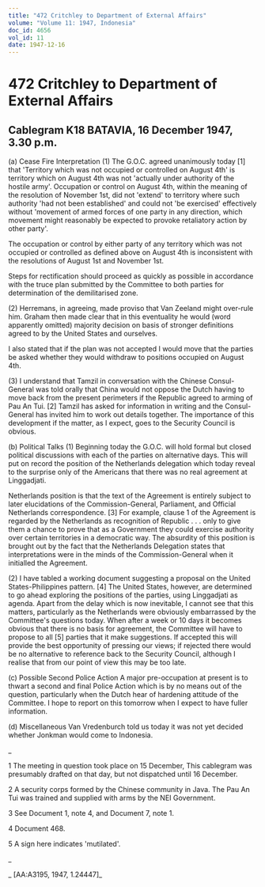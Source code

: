 ```yaml
---
title: "472 Critchley to Department of External Affairs"
volume: "Volume 11: 1947, Indonesia"
doc_id: 4656
vol_id: 11
date: 1947-12-16
---
```


# 472 Critchley to Department of External Affairs

## Cablegram K18 BATAVIA, 16 December 1947, 3.30 p.m.

(a) Cease Fire Interpretation (1) The G.O.C. agreed unanimously today [1] that 'Territory which was not occupied or controlled on August 4th' is territory which on August 4th was not 'actually under authority of the hostile army'. Occupation or control on August 4th, within the meaning of the resolution of November 1st, did not 'extend' to territory where such authority 'had not been established' and could not 'be exercised' effectively without 'movement of armed forces of one party in any direction, which movement might reasonably be expected to provoke retaliatory action by other party'.

The occupation or control by either party of any territory which was not occupied or controlled as defined above on August 4th is inconsistent with the resolutions of August 1st and November 1st.

Steps for rectification should proceed as quickly as possible in accordance with the truce plan submitted by the Committee to both parties for determination of the demilitarised zone.

(2) Herremans, in agreeing, made proviso that Van Zeeland might over-rule him. Graham then made clear that in this eventuality he would (word apparently omitted) majority decision on basis of stronger definitions agreed to by the United States and ourselves.

I also stated that if the plan was not accepted I would move that the parties be asked whether they would withdraw to positions occupied on August 4th.

(3) I understand that Tamzil in conversation with the Chinese Consul-General was told orally that China would not oppose the Dutch having to move back from the present perimeters if the Republic agreed to arming of Pau An Tui. [2] Tamzil has asked for information in writing and the Consul-General has invited him to work out details together. The importance of this development if the matter, as I expect, goes to the Security Council is obvious.

(b) Political Talks (1) Beginning today the G.O.C. will hold formal but closed political discussions with each of the parties on alternative days. This will put on record the position of the Netherlands delegation which today reveal to the surprise only of the Americans that there was no real agreement at Linggadjati.

Netherlands position is that the text of the Agreement is entirely subject to later elucidations of the Commission-General, Parliament, and Official Netherlands correspondence. [3] For example, clause 1 of the Agreement is regarded by the Netherlands as recognition of Republic . . . only to give them a chance to prove that as a Government they could exercise authority over certain territories in a democratic way. The absurdity of this position is brought out by the fact that the Netherlands Delegation states that interpretations were in the minds of the Commission-General when it initialled the Agreement.

(2) I have tabled a working document suggesting a proposal on the United States-Philippines pattern. [4] The United States, however, are determined to go ahead exploring the positions of the parties, using Linggadjati as agenda. Apart from the delay which is now inevitable, I cannot see that this matters, particularly as the Netherlands were obviously embarrassed by the Committee's questions today. When after a week or 10 days it becomes obvious that there is no basis for agreement, the Committee will have to propose to all [5] parties that it make suggestions. If accepted this will provide the best opportunity of pressing our views; if rejected there would be no alternative to reference back to the Security Council, although I realise that from our point of view this may be too late.

(c) Possible Second Police Action A major pre-occupation at present is to thwart a second and final Police Action which is by no means out of the question, particularly when the Dutch hear of hardening attitude of the Committee. I hope to report on this tomorrow when I expect to have fuller information.

(d) Miscellaneous Van Vredenburch told us today it was not yet decided whether Jonkman would come to Indonesia.

_

1 The meeting in question took place on 15 December, This cablegram was presumably drafted on that day, but not dispatched until 16 December.

2 A security corps formed by the Chinese community in Java. The Pau An Tui was trained and supplied with arms by the NEI Government.

3 See Document 1, note 4, and Document 7, note 1.

4 Document 468.

5 A sign here indicates 'mutilated'.

_

_ [AA:A3195, 1947, 1.24447]_
